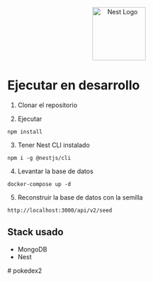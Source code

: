 <p align="center">
  <a href="http://nestjs.com/" target="blank"><img src="https://nestjs.com/img/logo-small.svg" width="120" alt="Nest Logo" /></a>
</p>

# Ejecutar en desarrollo

1. Clonar el repositorio

2. Ejecutar 
```
npm install
```

3. Tener Nest CLI instalado
```
npm i -g @nestjs/cli
```

4. Levantar la base de datos
```
docker-compose up -d
```

5. Reconstruir la base de datos con la semilla
```
http://localhost:3000/api/v2/seed
```

## Stack usado
* MongoDB
* Nest

#   p o k e d e x 2  
 